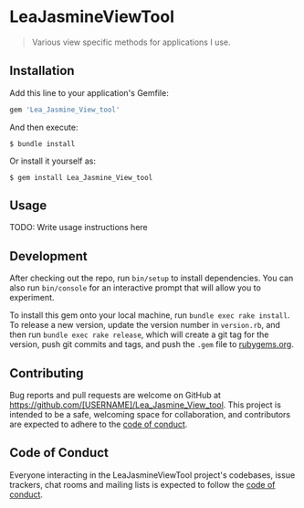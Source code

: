 # LeaJasmineViewTool

> Various view specific methods for applications I use.

## Installation

Add this line to your application's Gemfile:

```ruby
gem 'Lea_Jasmine_View_tool'
```

And then execute:

    $ bundle install

Or install it yourself as:

    $ gem install Lea_Jasmine_View_tool

## Usage

TODO: Write usage instructions here

## Development

After checking out the repo, run `bin/setup` to install dependencies. You can also run `bin/console` for an interactive prompt that will allow you to experiment.

To install this gem onto your local machine, run `bundle exec rake install`. To release a new version, update the version number in `version.rb`, and then run `bundle exec rake release`, which will create a git tag for the version, push git commits and tags, and push the `.gem` file to [rubygems.org](https://rubygems.org).

## Contributing

Bug reports and pull requests are welcome on GitHub at https://github.com/[USERNAME]/Lea_Jasmine_View_tool. This project is intended to be a safe, welcoming space for collaboration, and contributors are expected to adhere to the [code of conduct](https://github.com/[USERNAME]/Lea_Jasmine_View_tool/blob/master/CODE_OF_CONDUCT.md).


## Code of Conduct

Everyone interacting in the LeaJasmineViewTool project's codebases, issue trackers, chat rooms and mailing lists is expected to follow the [code of conduct](https://github.com/[USERNAME]/Lea_Jasmine_View_tool/blob/master/CODE_OF_CONDUCT.md).
